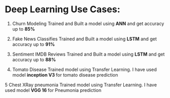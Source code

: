 # Deep Learning Use Cases:
1. Churn Modeling
Trained and Built a model using <b>ANN</b> and get accuracy up to <b>85%</b>

2. Fake News Classifies
Trained and  Built a model using <b>LSTM</b> and get accuracy up to <b>91%</b>

3. Sentiment IMDB Reviews 
Trained and  Built a model using <b>LSTM</b> and get accuracy up to <b>88%</b>

4. Tomato Disease
Trained model using Transfer Learning. I have used model <b>inception V3 </b> for tomato disease prediction
  
5 Chest XRay pneumonia
Trained model using Transfer Learning. I have used model <b>VGG 16 </b> for Pneumonia prediction
